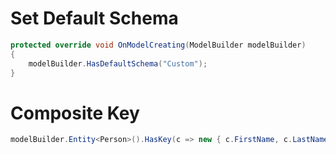 # Set Default Schema
```csharp
protected override void OnModelCreating(ModelBuilder modelBuilder)
{
    modelBuilder.HasDefaultSchema("Custom");
}
```
# Composite Key
```csharp
modelBuilder.Entity<Person>().HasKey(c => new { c.FirstName, c.LastName});
```
